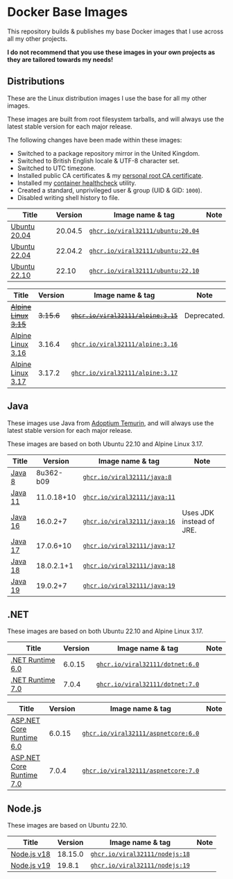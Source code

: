# Docker Base Images

This repository builds & publishes my base Docker images that I use across all my other projects.

**I do not recommend that you use these images in your own projects as they are tailored towards my needs!**

## Distributions

These are the Linux distribution images I use the base for all my other images.

These images are built from root filesystem tarballs, and will always use the latest stable version for each major release.

The following changes have been made within these images:
 * Switched to a package repository mirror in the United Kingdom.
 * Switched to British English locale & UTF-8 character set.
 * Switched to UTC timezone.
 * Installed public CA certificates & my [personal root CA certificate](context/viral32111.crt).
 * Installed my [container healthcheck](https://github.com/viral32111/healthcheck) utility.
 * Created a standard, unprivileged user & group (UID & GID: `1000`).
 * Disabled writing shell history to file.

| Title | Version | Image name & tag | Note |
| ----- | ------- | ---------------- | ---- |
| [Ubuntu 20.04](https://www.releases.ubuntu.com/focal/) | 20.04.5 | [`ghcr.io/viral32111/ubuntu:20.04`](https://github.com/viral32111/docker-base-images/pkgs/container/ubuntu) | |
| [Ubuntu 22.04](https://www.releases.ubuntu.com/jammy/) | 22.04.2 | [`ghcr.io/viral32111/ubuntu:22.04`](https://github.com/viral32111/docker-base-images/pkgs/container/ubuntu) | |
| [Ubuntu 22.10](https://www.releases.ubuntu.com/kinetic/) | 22.10 | [`ghcr.io/viral32111/ubuntu:22.10`](https://github.com/viral32111/docker-base-images/pkgs/container/ubuntu) | |

| Title | Version | Image name & tag | Note |
| ----- | ------- | ---------------- | ---- |
| ~~[Alpine Linux 3.15](https://alpinelinux.org/)~~ | ~~3.15.6~~ | ~~[`ghcr.io/viral32111/alpine:3.15`](https://github.com/viral32111/docker-base-images/pkgs/container/alpine)~~ | Deprecated. |
| [Alpine Linux 3.16](https://alpinelinux.org/) | 3.16.4 | [`ghcr.io/viral32111/alpine:3.16`](https://github.com/viral32111/docker-base-images/pkgs/container/alpine) | |
| [Alpine Linux 3.17](https://alpinelinux.org/) | 3.17.2 | [`ghcr.io/viral32111/alpine:3.17`](https://github.com/viral32111/docker-base-images/pkgs/container/alpine) | |

## Java

These images use Java from [Adoptium Temurin](https://adoptium.net/temurin/releases/), and will always use the latest stable version for each major release.

These images are based on both Ubuntu 22.10 and Alpine Linux 3.17.

| Title | Version | Image name & tag | Note |
| ----- | ------- | ---------------- | ---- |
| [Java 8](https://adoptium.net) | 8u362-b09 | [`ghcr.io/viral32111/java:8`](https://github.com/viral32111/docker-base-images/pkgs/container/java) | |
| [Java 11](https://adoptium.net) | 11.0.18+10 | [`ghcr.io/viral32111/java:11`](https://github.com/viral32111/docker-base-images/pkgs/container/java) | |
| [Java 16](https://adoptium.net) | 16.0.2+7 | [`ghcr.io/viral32111/java:16`](https://github.com/viral32111/docker-base-images/pkgs/container/java) | Uses JDK instead of JRE. |
| [Java 17](https://adoptium.net) | 17.0.6+10 | [`ghcr.io/viral32111/java:17`](https://github.com/viral32111/docker-base-images/pkgs/container/java) | |
| [Java 18](https://adoptium.net) | 18.0.2.1+1 | [`ghcr.io/viral32111/java:18`](https://github.com/viral32111/docker-base-images/pkgs/container/java) | |
| [Java 19](https://adoptium.net) | 19.0.2+7 | [`ghcr.io/viral32111/java:19`](https://github.com/viral32111/docker-base-images/pkgs/container/java) | |

## .NET

These images are based on both Ubuntu 22.10 and Alpine Linux 3.17.

| Title | Version | Image name & tag | Note |
| ----- | ------- | ---------------- | ---- |
| [.NET Runtime 6.0](https://dotnet.microsoft.com/en-us/download/dotnet/6.0) | 6.0.15 | [`ghcr.io/viral32111/dotnet:6.0`](https://github.com/viral32111/docker-base-images/pkgs/container/dotnet) | |
| [.NET Runtime 7.0](https://dotnet.microsoft.com/en-us/download/dotnet/7.0) | 7.0.4 | [`ghcr.io/viral32111/dotnet:7.0`](https://github.com/viral32111/docker-base-images/pkgs/container/dotnet) | |

| Title | Version | Image name & tag | Note |
| ----- | ------- | ---------------- | ---- |
| [ASP.NET Core Runtime 6.0](https://dotnet.microsoft.com/en-us/download/dotnet/6.0) | 6.0.15 | [`ghcr.io/viral32111/aspnetcore:6.0`](https://github.com/viral32111/docker-base-images/pkgs/container/aspnetcore) | |
| [ASP.NET Core Runtime 7.0](https://dotnet.microsoft.com/en-us/download/dotnet/7.0) | 7.0.4 | [`ghcr.io/viral32111/aspnetcore:7.0`](https://github.com/viral32111/docker-base-images/pkgs/container/aspnetcore) | |

## Node.js

These images are based on Ubuntu 22.10.

| Title | Version | Image name & tag | Note |
| ----- | ------- | ---------------- | ---- |
| [Node.js v18](https://nodejs.org) | 18.15.0 | [`ghcr.io/viral32111/nodejs:18`](https://github.com/viral32111/docker-base-images/pkgs/container/nodejs) | |
| [Node.js v19](https://nodejs.org) | 19.8.1 | [`ghcr.io/viral32111/nodejs:19`](https://github.com/viral32111/docker-base-images/pkgs/container/nodejs) | |
